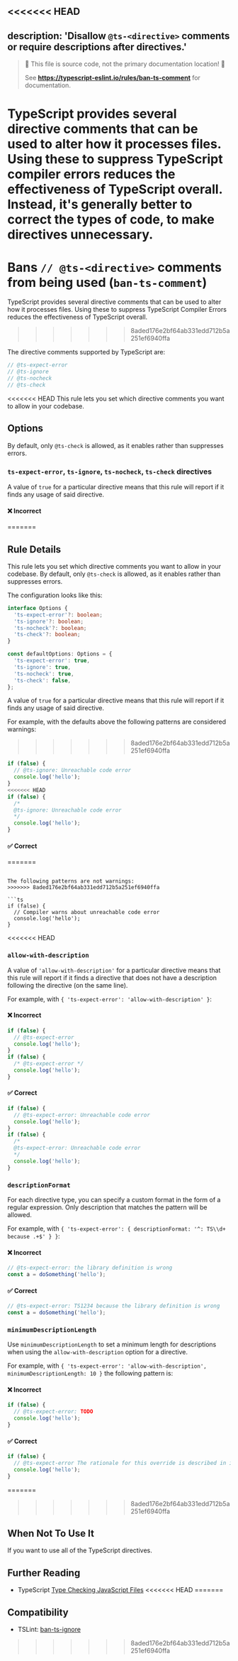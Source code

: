 <<<<<<< HEAD
---
description: 'Disallow `@ts-<directive>` comments or require descriptions after directives.'
---

> 🛑 This file is source code, not the primary documentation location! 🛑
>
> See **https://typescript-eslint.io/rules/ban-ts-comment** for documentation.

TypeScript provides several directive comments that can be used to alter how it processes files.
Using these to suppress TypeScript compiler errors reduces the effectiveness of TypeScript overall.
Instead, it's generally better to correct the types of code, to make directives unnecessary.
=======
# Bans `// @ts-<directive>` comments from being used (`ban-ts-comment`)

TypeScript provides several directive comments that can be used to alter how it processes files.
Using these to suppress TypeScript Compiler Errors reduces the effectiveness of TypeScript overall.
>>>>>>> 8aded176e2bf64ab331edd712b5a251ef6940ffa

The directive comments supported by TypeScript are:

```ts
// @ts-expect-error
// @ts-ignore
// @ts-nocheck
// @ts-check
```

<<<<<<< HEAD
This rule lets you set which directive comments you want to allow in your codebase.

## Options

By default, only `@ts-check` is allowed, as it enables rather than suppresses errors.

### `ts-expect-error`, `ts-ignore`, `ts-nocheck`, `ts-check` directives

A value of `true` for a particular directive means that this rule will report if it finds any usage of said directive.

<!--tabs-->

#### ❌ Incorrect
=======
## Rule Details

This rule lets you set which directive comments you want to allow in your codebase.
By default, only `@ts-check` is allowed, as it enables rather than suppresses errors.

The configuration looks like this:

```ts
interface Options {
  'ts-expect-error'?: boolean;
  'ts-ignore'?: boolean;
  'ts-nocheck'?: boolean;
  'ts-check'?: boolean;
}

const defaultOptions: Options = {
  'ts-expect-error': true,
  'ts-ignore': true,
  'ts-nocheck': true,
  'ts-check': false,
};
```

A value of `true` for a particular directive means that this rule will report if it finds any usage of said directive.

For example, with the defaults above the following patterns are considered warnings:
>>>>>>> 8aded176e2bf64ab331edd712b5a251ef6940ffa

```ts
if (false) {
  // @ts-ignore: Unreachable code error
  console.log('hello');
}
<<<<<<< HEAD
if (false) {
  /*
  @ts-ignore: Unreachable code error
  */
  console.log('hello');
}
```

#### ✅ Correct
=======
```

The following patterns are not warnings:
>>>>>>> 8aded176e2bf64ab331edd712b5a251ef6940ffa

```ts
if (false) {
  // Compiler warns about unreachable code error
  console.log('hello');
}
```

<<<<<<< HEAD
### `allow-with-description`

A value of `'allow-with-description'` for a particular directive means that this rule will report if it finds a directive that does not have a description following the directive (on the same line).

For example, with `{ 'ts-expect-error': 'allow-with-description' }`:

<!--tabs-->

#### ❌ Incorrect

```ts
if (false) {
  // @ts-expect-error
  console.log('hello');
}
if (false) {
  /* @ts-expect-error */
  console.log('hello');
}
```

#### ✅ Correct

```ts
if (false) {
  // @ts-expect-error: Unreachable code error
  console.log('hello');
}
if (false) {
  /*
  @ts-expect-error: Unreachable code error
  */
  console.log('hello');
}
```

### `descriptionFormat`

For each directive type, you can specify a custom format in the form of a regular expression. Only description that matches the pattern will be allowed.

For example, with `{ 'ts-expect-error': { descriptionFormat: '^: TS\\d+ because .+$' } }`:

<!--tabs-->

#### ❌ Incorrect

```ts
// @ts-expect-error: the library definition is wrong
const a = doSomething('hello');
```

#### ✅ Correct

```ts
// @ts-expect-error: TS1234 because the library definition is wrong
const a = doSomething('hello');
```

### `minimumDescriptionLength`

Use `minimumDescriptionLength` to set a minimum length for descriptions when using the `allow-with-description` option for a directive.

For example, with `{ 'ts-expect-error': 'allow-with-description', minimumDescriptionLength: 10 }` the following pattern is:

<!--tabs-->

#### ❌ Incorrect

```ts
if (false) {
  // @ts-expect-error: TODO
  console.log('hello');
}
```

#### ✅ Correct

```ts
if (false) {
  // @ts-expect-error The rationale for this override is described in issue #1337 on GitLab
  console.log('hello');
}
```

=======
>>>>>>> 8aded176e2bf64ab331edd712b5a251ef6940ffa
## When Not To Use It

If you want to use all of the TypeScript directives.

## Further Reading

- TypeScript [Type Checking JavaScript Files](https://www.typescriptlang.org/docs/handbook/type-checking-javascript-files.html)
<<<<<<< HEAD
=======

## Compatibility

- TSLint: [ban-ts-ignore](https://palantir.github.io/tslint/rules/ban-ts-ignore/)
>>>>>>> 8aded176e2bf64ab331edd712b5a251ef6940ffa
